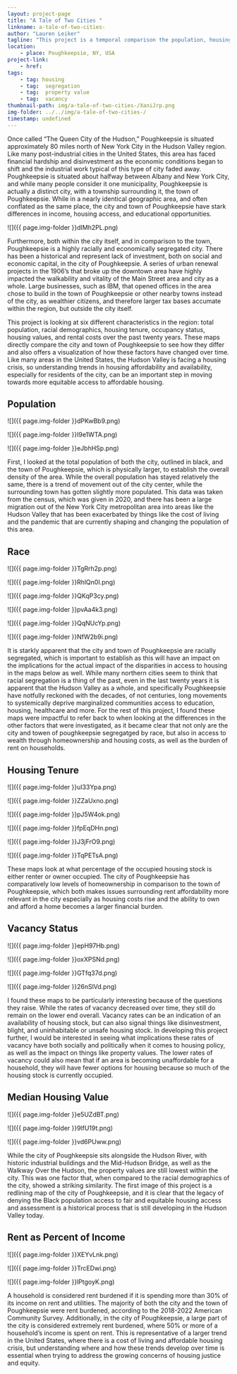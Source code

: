 ```yaml
---
layout: project-page
title: "A Tale of Two Cities "
linkname: a-tale-of-two-cities-
author: "Lauren Leiker"
tagline: "This project is a temporal comparison the population, housing access and affordability, and land use of the city and town of Poughkeepsie  "
location:
    - place: Poughkeepsie, NY, USA
project-link:
    - href:   
tags:
    - tag: housing
    - tag:  segregation
    - tag:  property value
    - tag:  vacancy
thumbnail-path: img/a-tale-of-two-cities-/XaniJrp.png
img-folder: ../../img/a-tale-of-two-cities-/
timestamp: undefined
---
```

Once called “The Queen City of the Hudson,” Poughkeepsie is situated approximately 80 miles north of New York City in the Hudson Valley region. Like many post-industrial cities in the United States, this area has faced financial hardship and disinvestment as the economic conditions began to shift and the  industrial work typical of this type of city faded away. Poughkeepsie is situated about halfway between Albany and New York City, and while many people  consider it one municipality, Poughkeepsie is actually a distinct city, with a township surrounding it, the town of Poughkeepsie. While in a nearly identical geographic area, and often conflated as the same place, the city and town of Poughkeepsie have stark differences in income, housing access, and educational opportunities. 

![]({{ page.img-folder }}dIMh2PL.png)

Furthermore, both within the city itself, and in comparison to the town, Poughkeepsie is a highly racially and economically segregated city. There has been a historical and represent lack of investment, both on social and economic capital, in the city of Poughkeepsie. A series of urban renewal projects in the 1906’s that broke up the downtown area have highly impacted the walkability and vitality of the Main Street area and city as a whole. Large businesses, such as IBM, that opened offices in the area chose to build in the town of Poughkeepsie or other nearby towns instead of the city, as wealthier citizens, and therefore larger tax bases accumate within the region, but outside the city itself. 

This project is looking at six different characteristics in the region: total population, racial demographics, housing tenure, occupancy status, housing values, and rental costs over the past twenty years. These maps directly compare the city and town of Poughkeepsie to see how they differ and also offers a visualization of how these factors have changed over time. Like many areas in the United States, the Hudson Valley is facing a housing crisis, so understanding trends in housing affordability and availability, especially for residents of the city, can be an important step in moving towards more equitable access to affordable housing. 


## Population 

![]({{ page.img-folder }}dPKwBb9.png)

![]({{ page.img-folder }}I9e1WTA.png)

![]({{ page.img-folder }}eJbhHSp.png)

First, I looked at the total population of both the city, outlined in black, and the town of Poughkeepsie, which is physically larger, to establish the overall density of the area. While the overall population has stayed relatively the same, there is a trend of movement out of the city center, while the surrounding town has gotten slightly more populated. This data was taken from the census, which was given in 2020, and there has been a large migration out of the New York City metropolitan area into areas like the Hudson Valley that has been exacerbated by things like the cost of living and the pandemic that are currently shaping and changing the population of this area. 


## Race

![]({{ page.img-folder }}TgRrh2p.png)

![]({{ page.img-folder }}RhlQn0I.png)

![]({{ page.img-folder }}QKqP3cy.png)

![]({{ page.img-folder }}pvAa4k3.png)

![]({{ page.img-folder }}QqNUcYp.png)

![]({{ page.img-folder }}NfW2b9i.png)

It is starkly apparent that the city and town of Poughkeepsie are racially segregated, which is important to establish as this will have an impact on the implications for the actual impact of the disparities in access to housing in the maps below as well. While many northern cities seem to think that racial segregation is a thing of the past, even in the last twenty years it is apparent that the Hudson Valley as a whole, and specifically Poughkeepsie have notfully reckoned with the decades, of not centuries, long movements to systemically deprive marginalized communities access to education, housing, healthcare and more. For the rest of this project, I found these maps were impactful to refer back to when looking at the differences in the other factors that were investigated, as it became clear that not only are the city and towen of poughkeepsie segregatged by race, but also in access to wealth through homeownership and housing costs, as well as the burden of rent on households. 


## Housing Tenure

![]({{ page.img-folder }}uI33Ypa.png)

![]({{ page.img-folder }}ZZaUxno.png)

![]({{ page.img-folder }}pJ5W4ok.png)

![]({{ page.img-folder }}fpEqDHn.png)

![]({{ page.img-folder }}J3jFrO9.png)

![]({{ page.img-folder }}TqPETsA.png)

These maps look at what percentage of the occupied housing stock is either renter or owner occupied. The city of Poughkeepsie has comparatively low levels of homeownership in comparison to the town of Poughkeepsie, which both makes issues surrounding rent affordability more relevant in the city especially as housing costs rise and the ability to own and afford a home becomes a larger financial burden. 


## Vacancy Status 

![]({{ page.img-folder }}epH97Hb.png)

![]({{ page.img-folder }}oxXPSNd.png)

![]({{ page.img-folder }}GTfq37d.png)

![]({{ page.img-folder }}26nSlVd.png)

I found these maps to be particularly interesting because of the questions they raise. While the rates of vacancy decreased over time, they still do remain on the lower end overall. Vacancy rates can be an indication of an availability  of housing stock, but can also signal things like disinvestment, blight, and uninhabitable or unsafe housing stock. In developing this project further, I would be interested in seeing what implications these rates of vacancy have both socially and politically when it comes to housing policy, as well as the impact on things like property values. The lower rates of vacancy could also mean that if an area is becoming unaffordable for a household, they will have fewer options for housing because so much of the housing stock is currently occupied. 


## Median Housing Value

![]({{ page.img-folder }}e5UZdBT.png)

![]({{ page.img-folder }}9lfU19t.png)

![]({{ page.img-folder }}vd6PUww.png)

While the city of Poughkeepsie sits alongside the Hudson River, with historic industrial buildings and the Mid-Hudson Bridge, as well as the Walkway Over the Hudson, the property values are still lowest within the city. This was one factor that, when compared to the racial demographics of the city, showed a striking similarity. The first image of this project is a redlining map of the city of Poughkeepsie, and it is clear that the legacy of denying the Black population access to fair and equitable housing access and assessment is a historical process that is still developing in the Hudson Valley today. 


## Rent as Percent of Income

![]({{ page.img-folder }}XEYvLnk.png)

![]({{ page.img-folder }}TrcEDwi.png)

![]({{ page.img-folder }}lPtgoyK.png)

A household is considered rent burdened if it is spending more than 30% of its income on rent and utilities. The majority of both the city and the town of Poughkeepsie were rent burdened, according to the 2018-2022 American Community Survey. Additionally, in the city of Poughkeepsie, a large part of the city is considered extremely rent burdened, where 50% or more of a household’s income is spent on rent. This is representative of a larger trend in the United States, where there is a cost of living and affordable housing crisis, but understanding where and how these trends develop over time is essential when trying to address the growing concerns of housing justice and equity. 
